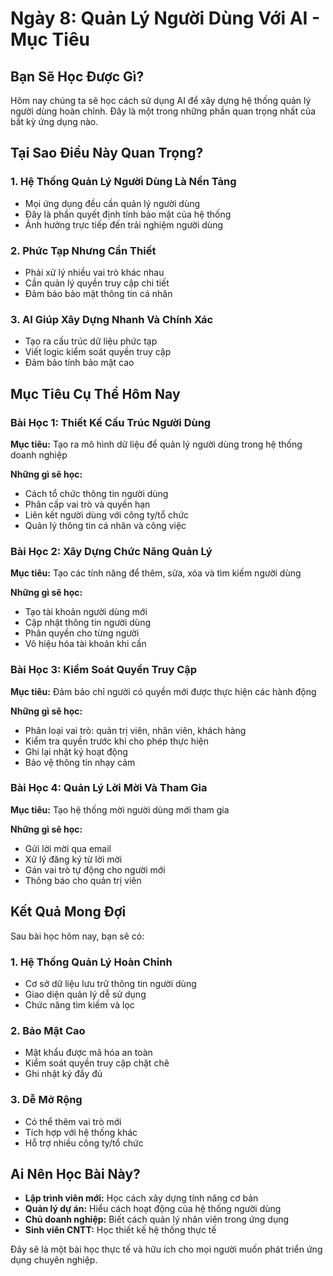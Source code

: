 # Ngày 8: Quản Lý Người Dùng Với AI - Mục Tiêu

## Bạn Sẽ Học Được Gì?

Hôm nay chúng ta sẽ học cách sử dụng AI để xây dựng hệ thống quản lý người dùng hoàn chỉnh. Đây là một trong những phần quan trọng nhất của bất kỳ ứng dụng nào.

## Tại Sao Điều Này Quan Trọng?

### 1. Hệ Thống Quản Lý Người Dùng Là Nền Tảng
- Mọi ứng dụng đều cần quản lý người dùng
- Đây là phần quyết định tính bảo mật của hệ thống
- Ảnh hưởng trực tiếp đến trải nghiệm người dùng

### 2. Phức Tạp Nhưng Cần Thiết
- Phải xử lý nhiều vai trò khác nhau
- Cần quản lý quyền truy cập chi tiết
- Đảm bảo bảo mật thông tin cá nhân

### 3. AI Giúp Xây Dựng Nhanh Và Chính Xác
- Tạo ra cấu trúc dữ liệu phức tạp
- Viết logic kiểm soát quyền truy cập
- Đảm bảo tính bảo mật cao

## Mục Tiêu Cụ Thể Hôm Nay

### Bài Học 1: Thiết Kế Cấu Trúc Người Dùng
**Mục tiêu:** Tạo ra mô hình dữ liệu để quản lý người dùng trong hệ thống doanh nghiệp

**Những gì sẽ học:**
- Cách tổ chức thông tin người dùng
- Phân cấp vai trò và quyền hạn
- Liên kết người dùng với công ty/tổ chức
- Quản lý thông tin cá nhân và công việc

### Bài Học 2: Xây Dựng Chức Năng Quản Lý
**Mục tiêu:** Tạo các tính năng để thêm, sửa, xóa và tìm kiếm người dùng

**Những gì sẽ học:**
- Tạo tài khoản người dùng mới
- Cập nhật thông tin người dùng
- Phân quyền cho từng người
- Vô hiệu hóa tài khoản khi cần

### Bài Học 3: Kiểm Soát Quyền Truy Cập
**Mục tiêu:** Đảm bảo chỉ người có quyền mới được thực hiện các hành động

**Những gì sẽ học:**
- Phân loại vai trò: quản trị viên, nhân viên, khách hàng
- Kiểm tra quyền trước khi cho phép thực hiện
- Ghi lại nhật ký hoạt động
- Bảo vệ thông tin nhạy cảm

### Bài Học 4: Quản Lý Lời Mời Và Tham Gia
**Mục tiêu:** Tạo hệ thống mời người dùng mới tham gia

**Những gì sẽ học:**
- Gửi lời mời qua email
- Xử lý đăng ký từ lời mời
- Gán vai trò tự động cho người mới
- Thông báo cho quản trị viên

## Kết Quả Mong Đợi

Sau bài học hôm nay, bạn sẽ có:

### 1. Hệ Thống Quản Lý Hoàn Chỉnh
- Cơ sở dữ liệu lưu trữ thông tin người dùng
- Giao diện quản lý dễ sử dụng
- Chức năng tìm kiếm và lọc

### 2. Bảo Mật Cao
- Mật khẩu được mã hóa an toàn
- Kiểm soát quyền truy cập chặt chẽ
- Ghi nhật ký đầy đủ

### 3. Dễ Mở Rộng
- Có thể thêm vai trò mới
- Tích hợp với hệ thống khác
- Hỗ trợ nhiều công ty/tổ chức

## Ai Nên Học Bài Này?

- **Lập trình viên mới:** Học cách xây dựng tính năng cơ bản
- **Quản lý dự án:** Hiểu cách hoạt động của hệ thống người dùng
- **Chủ doanh nghiệp:** Biết cách quản lý nhân viên trong ứng dụng
- **Sinh viên CNTT:** Học thiết kế hệ thống thực tế

Đây sẽ là một bài học thực tế và hữu ích cho mọi người muốn phát triển ứng dụng chuyên nghiệp.

